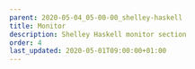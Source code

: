 ```yaml
---
parent: 2020-05-04_05-00-00_shelley-haskell
title: Monitor
description: Shelley Haskell monitor section
order: 4
last_updated: 2020-05-01T09:00:00+01:00
---
```

